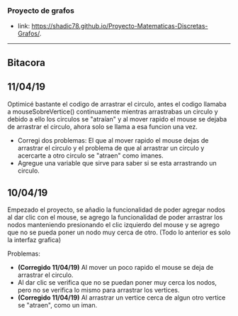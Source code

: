 ### Proyecto de grafos 
- link: https://shadic78.github.io/Proyecto-Matematicas-Discretas-Grafos/.
---

## Bitacora

## 11/04/19
Optimicé bastante el codigo de arrastrar el circulo, antes el codigo llamaba a mouseSobreVertice() continuamente mientras arrastrabas un circulo
y debido a ello los circulos se "atraían" y al mover rapido el mouse se dejaba de arrastrar el circulo, ahora solo se llama a esa funcion una vez.
- Corregi dos problemas: El que al mover rapido el mouse dejas de arrastrar el circulo y el problema de que al arrastrar un circulo
y acercarte a otro circulo se "atraen" como imanes.
- Agregue una variable que sirve para saber si se esta arrastrando un circulo.

## 10/04/19
Empezado el proyecto, se añadio la funcionalidad de poder agregar nodos al dar clic con el mouse,
se agrego la funcionalidad de poder arrastrar los nodos manteniendo presionando el clic izquierdo del mouse y
se agrego que no se pueda poner un nodo muy cerca de otro.
(Todo lo anterior es solo la interfaz grafica)

Problemas:
- **(Corregido 11/04/19)** Al mover un poco rapido el mouse se deja de arrastrar el circulo.
- Al dar clic se verifica que no se puedan poner muy cerca los nodos, pero no se verifica lo mismo para arrastrar los vertices.
- **(Corregido 11/04/19)** Al arrastrar un vertice cerca de algun otro vertice se "atraen", como un iman.
